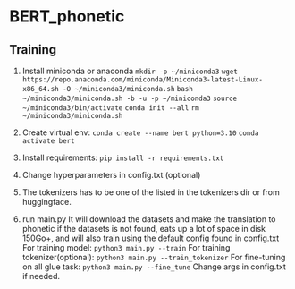 # BERT_phonetic

## Training
1. Install miniconda or anaconda
`mkdir -p ~/miniconda3`
`wget https://repo.anaconda.com/miniconda/Miniconda3-latest-Linux-x86_64.sh -O ~/miniconda3/miniconda.sh`
`bash ~/miniconda3/miniconda.sh -b -u -p ~/miniconda3`
`source ~/miniconda3/bin/activate`
`conda init --all`
`rm ~/miniconda3/miniconda.sh`

2. Create virtual env: 
`conda create --name bert python=3.10`
`conda activate bert`
3. Install requirements: `pip install -r requirements.txt`
4. Change hyperparameters in config.txt (optional)
5. The tokenizers has to be one of the listed in the tokenizers dir or from huggingface.
6. run main.py 
It will download the datasets and make the translation to phonetic if the datasets is not found, eats up a lot of space in disk 150Go+, 
and will also train using the default config found in config.txt
For training model: `python3 main.py --train`
For training tokenizer(optional): `python3 main.py --train_tokenizer`
For fine-tuning on all glue task: `python3 main.py --fine_tune`
Change args in config.txt if needed.